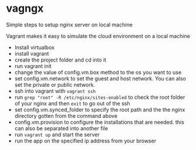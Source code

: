 # vagngx
Simple steps to setup nginx server on local machine

Vagrant makes it easy to simulate the cloud environment on a local machine

- Install virtualbox
- install vagrant
- create the project folder and cd into it
- run vagrant init
- change the value of config.vm.box method to the os you want to use
- set config.vm.network to set the guest and host network. You can also set the private or public network.
- ssh into vagrant with `vagrant ssh`
- run `grep "root" -R /etc/nginx/sites-enabled` to check the root folder of your nginx and then `exit` to go out of the ssh
- set config.vm.synced_folder to specify the root path and the the nginx directory gotten from the command above
- config.vm.provision to configure the installations that are needed. this can also be separated into another file
- run `vagrant up` and start the server
- run the app on the specified ip address from your browser

